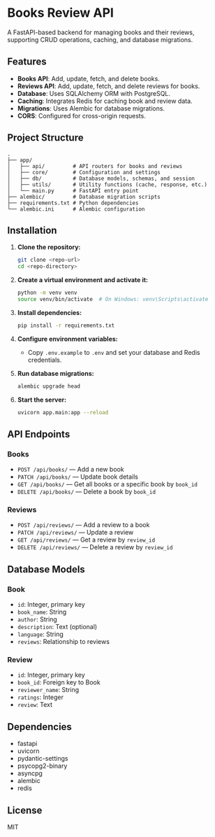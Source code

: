 # Books Review API

A FastAPI-based backend for managing books and their reviews, supporting CRUD operations, caching, and database migrations.

## Features

- **Books API**: Add, update, fetch, and delete books.
- **Reviews API**: Add, update, fetch, and delete reviews for books.
- **Database**: Uses SQLAlchemy ORM with PostgreSQL.
- **Caching**: Integrates Redis for caching book and review data.
- **Migrations**: Uses Alembic for database migrations.
- **CORS**: Configured for cross-origin requests.

## Project Structure

```
.
├── app/
│   ├── api/         # API routers for books and reviews
│   ├── core/        # Configuration and settings
│   ├── db/          # Database models, schemas, and session
│   ├── utils/       # Utility functions (cache, response, etc.)
│   └── main.py      # FastAPI entry point
├── alembic/         # Database migration scripts
├── requirements.txt # Python dependencies
└── alembic.ini      # Alembic configuration
```

## Installation

1. **Clone the repository:**
   ```bash
   git clone <repo-url>
   cd <repo-directory>
   ```

2. **Create a virtual environment and activate it:**
   ```bash
   python -m venv venv
   source venv/bin/activate  # On Windows: venv\Scripts\activate
   ```

3. **Install dependencies:**
   ```bash
   pip install -r requirements.txt
   ```

4. **Configure environment variables:**
   - Copy `.env.example` to `.env` and set your database and Redis credentials.

5. **Run database migrations:**
   ```bash
   alembic upgrade head
   ```

6. **Start the server:**
   ```bash
   uvicorn app.main:app --reload
   ```

## API Endpoints

### Books

- `POST /api/books/` — Add a new book
- `PATCH /api/books/` — Update book details
- `GET /api/books/` — Get all books or a specific book by `book_id`
- `DELETE /api/books/` — Delete a book by `book_id`

### Reviews

- `POST /api/reviews/` — Add a review to a book
- `PATCH /api/reviews/` — Update a review
- `GET /api/reviews/` — Get a review by `review_id`
- `DELETE /api/reviews/` — Delete a review by `review_id`

## Database Models

### Book

- `id`: Integer, primary key
- `book_name`: String
- `author`: String
- `description`: Text (optional)
- `language`: String
- `reviews`: Relationship to reviews

### Review

- `id`: Integer, primary key
- `book_id`: Foreign key to Book
- `reviewer_name`: String
- `ratings`: Integer
- `review`: Text

## Dependencies

- fastapi
- uvicorn
- pydantic-settings
- psycopg2-binary
- asyncpg
- alembic
- redis

## License

MIT 